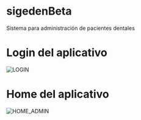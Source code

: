 # sigedenBeta
Sistema para administración de pacientes dentales 

# Login del aplicativo
![LOGIN](https://user-images.githubusercontent.com/29958220/59959937-c5b44e00-9485-11e9-9720-df26cd53022a.JPG)

# Home del aplicativo
![HOME_ADMIN](https://user-images.githubusercontent.com/29958220/59959962-1a57c900-9486-11e9-97d2-056c19d08fb8.JPG)

